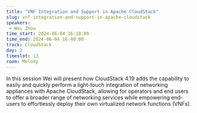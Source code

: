 ```yaml
---
title: "VNF Integration and Support in Apache CloudStack"
slug: vnf-integration-and-support-in-apache-cloudstack
speakers:
 - Wei Zhou
time_start: 2024-06-04 16:10:00
time_end: 2024-06-04 16:40:00
track: CloudStack
day: 2
timeslot: 13
room: Melody
---
```


In this session Wei will present how CloudStack 4.19 adds the capability to easily and quickly perform a light-touch integration of networking appliances with Apache CloudStack, allowing for operators and end users to offer a broader range of networking services while empowering end-users to effortlessly deploy their own virtualized network functions (VNFs).